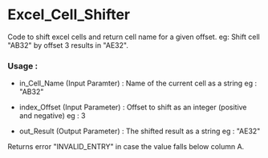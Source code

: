 # Excel_Cell_Shifter
Code to shift excel cells and return cell name for a given offset. 
eg: Shift cell "AB32" by offset 3 results in "AE32".

### Usage : 
* in_Cell_Name (Input Paramter) : Name of the current cell as a string 
                                eg : "AB32"
                                
* index_Offset (Input Parameter) : Offset to shift as an integer (positive and negative)
                                 eg : 3
                                 
* out_Result (Output Parameter) : The shifted result as a string
                                eg : "AE32"

Returns error "INVALID_ENTRY" in case the value falls below column A. 
